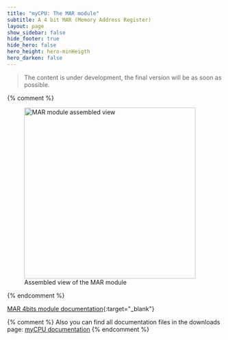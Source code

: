 ```yaml
---
title: "myCPU: The MAR module"
subtitle: A 4 bit MAR (Memory Address Register)
layout: page
show_sidebar: false
hide_footer: true
hide_hero: false
hero_height: hero-minHeigth
hero_darken: false
---
```

> The content is under development, the final version will be as soon as possible.

{% comment %}
<figure class="center">
    <img src="{{ site.baseurl }}/img/mycpu/modules/mar4b/mar_4b_assembled_min.png" alt="MAR module assembled view" title="Assembled view of the MAR module" width="400px">
    <figcaption>Assembled view of the MAR module</figcaption>
</figure>
{% endcomment %}

[MAR 4bits module documentation](https://github.com/mylabpcb/myCPU/blob/master/Docs/myCPU_MAR_4b_module_full.pdf){:target="_blank"}

{% comment %}
Also you can find all documentation files in the downloads page: [myCPU documentation](/pages/en/mycpu/downloads/technical_docs)
{% endcomment %}
